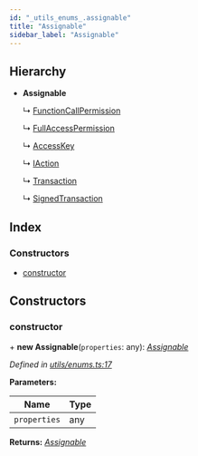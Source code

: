 ```yaml
---
id: "_utils_enums_.assignable"
title: "Assignable"
sidebar_label: "Assignable"
---
```


## Hierarchy

* **Assignable**

  ↳ [FunctionCallPermission](_transaction_.functioncallpermission.md)

  ↳ [FullAccessPermission](_transaction_.fullaccesspermission.md)

  ↳ [AccessKey](_transaction_.accesskey.md)

  ↳ [IAction](_transaction_.iaction.md)

  ↳ [Transaction](_transaction_.transaction.md)

  ↳ [SignedTransaction](_transaction_.signedtransaction.md)

## Index

### Constructors

* [constructor](_utils_enums_.assignable.md#constructor)

## Constructors

###  constructor

\+ **new Assignable**(`properties`: any): *[Assignable](_utils_enums_.assignable.md)*

*Defined in [utils/enums.ts:17](https://github.com/nearprotocol/nearlib/blob/8f79950/src.ts/utils/enums.ts#L17)*

**Parameters:**

Name | Type |
------ | ------ |
`properties` | any |

**Returns:** *[Assignable](_utils_enums_.assignable.md)*
